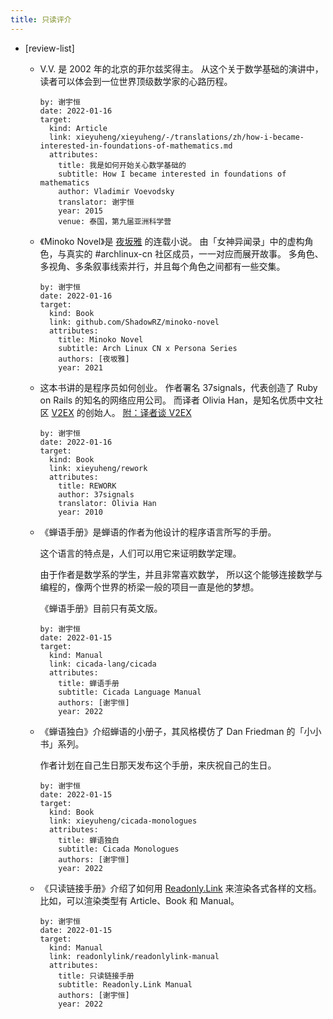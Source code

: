 ```yaml
---
title: 只读评介
---
```


- [review-list]

  - V.V. 是 2002 年的北京的菲尔兹奖得主。
    从这个关于数学基础的演讲中，
    读者可以体会到一位世界顶级数学家的心路历程。

    ``` metadata
    by: 谢宇恒
    date: 2022-01-16
    target:
      kind: Article
      link: xieyuheng/xieyuheng/-/translations/zh/how-i-became-interested-in-foundations-of-mathematics.md
      attributes:
        title: 我是如何开始关心数学基础的
        subtitle: How I became interested in foundations of mathematics
        author: Vladimir Voevodsky
        translator: 谢宇恒
        year: 2015
        venue: 泰国，第九届亚洲科学营
    ```

  - 《Minoko Novel》是 [夜坂雅](https://github.com/ShadowRZ) 的连载小说。
    由「女神异闻录」中的虚构角色，与真实的 #archlinux-cn 社区成员，一一对应而展开故事。
    多角色、多视角、多条叙事线索并行，并且每个角色之间都有一些交集。

    ``` metadata
    by: 谢宇恒
    date: 2022-01-16
    target:
      kind: Book
      link: github.com/ShadowRZ/minoko-novel
      attributes:
        title: Minoko Novel
        subtitle: Arch Linux CN x Persona Series
        authors: [夜坂雅]
        year: 2021
    ```

  - 这本书讲的是程序员如何创业。
    作者署名 37signals，代表创造了 Ruby on Rails 的知名的网络应用公司。
    而译者 Olivia Han，是知名优质中文社区 [V2EX](https://www.v2ex.com/?r=xieyuheng) 的创始人。
    [附：译者谈 V2EX](https://www.ifanr.com/22202)


    ``` metadata
    by: 谢宇恒
    date: 2022-01-16
    target:
      kind: Book
      link: xieyuheng/rework
      attributes:
        title: REWORK
        author: 37signals
        translator: Olivia Han
        year: 2010
    ```

  - 《蝉语手册》是蝉语的作者为他设计的程序语言所写的手册。

    这个语言的特点是，人们可以用它来证明数学定理。

    由于作者是数学系的学生，并且非常喜欢数学，
    所以这个能够连接数学与编程的，像两个世界的桥梁一般的项目一直是他的梦想。

    《蝉语手册》目前只有英文版。

    ``` metadata
    by: 谢宇恒
    date: 2022-01-15
    target:
      kind: Manual
      link: cicada-lang/cicada
      attributes:
        title: 蝉语手册
        subtitle: Cicada Language Manual
        authors: [谢宇恒]
        year: 2022
    ```

  - 《蝉语独白》介绍蝉语的小册子，其风格模仿了 Dan Friedman 的「小小书」系列。

    作者计划在自己生日那天发布这个手册，来庆祝自己的生日。

    ``` metadata
    by: 谢宇恒
    date: 2022-01-15
    target:
      kind: Book
      link: xieyuheng/cicada-monologues
      attributes:
        title: 蝉语独白
        subtitle: Cicada Monologues
        authors: [谢宇恒]
        year: 2022
    ```

  - 《只读链接手册》介绍了如何用 [Readonly.Link](https://readonly.link)
    来渲染各式各样的文档。比如，可以渲染类型有 Article、Book 和 Manual。

    ``` metadata
    by: 谢宇恒
    date: 2022-01-15
    target:
      kind: Manual
      link: readonlylink/readonlylink-manual
      attributes:
        title: 只读链接手册
        subtitle: Readonly.Link Manual
        authors: [谢宇恒]
        year: 2022
    ```
